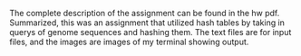 The complete description of the assignment can be found in the hw pdf. Summarized, this was an assignment that utilized hash tables by taking in querys of genome sequences and hashing them. 
The text files are for input files, and the images are images of my terminal showing output.
